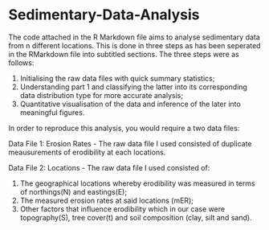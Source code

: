# Sedimentary-Data-Analysis
The code attached in the R Markdown file aims to analyse sedimentary data from n different locations. This is done in three steps as has been seperated in the RMarkdown file into subtitled sections. The three steps were as follows:

1. Initialising the raw data files with quick summary statistics;
2. Understanding part 1 and classifying the latter into its corresponding data distribution type for more accurate analysis;
3. Quantitative visualisation of the data and inference of the later into meaningful figures.

In order to reproduce this analysis, you would require a two data files:

Data File 1: Erosion Rates -
The raw data file I used consisted of duplicate meausurements of erodibility at each locations.

Data File 2: Locations - 
The raw data file I used consisted of: 
1. The geographical locations whereby erodibility was measured in terms of northings(N) and eastings(E);
2. The measured erosion rates at said locations (mER);
3. Other factors that influence erodibility which in our case were topography(S), tree cover(t) and soil composition (clay, silt and sand).
